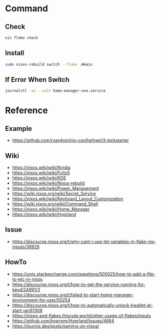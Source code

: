 # Command
## Check
```sh
nix flake check
```

## Install
```sh
sudo nixos-rebuild switch --flake .#main
```

## If Error When Switch
```sh
journalctl -xe --unit home-manager-one.service
```

# Reference
## Example
- https://github.com/ryan4yin/nix-config/tree/i3-kickstarter

## Wiki
- https://nixos.wiki/wiki/Nvidia
- https://nixos.wiki/wiki/Fcitx5
- https://nixos.wiki/wiki/KDE
- https://nixos.wiki/wiki/Nixos-rebuild
- https://nixos.wiki/wiki/Power_Management
- https://wiki.nixos.org/wiki/Secret_Service
- https://nixos.wiki/wiki/Keyboard_Layout_Customization
- https://wiki.nixos.org/wiki/Command_Shell
- https://nixos.wiki/wiki/Home_Manager
- https://nixos.wiki/wiki/Hyprland

## Issue
- https://discourse.nixos.org/t/why-cant-i-use-let-variables-in-flake-nix-inputs/39929

## HowTo
- https://unix.stackexchange.com/questions/500025/how-to-add-a-file-to-etc-in-nixos
- https://discourse.nixos.org/t/how-to-get-the-service-running-for-keyd/24991/3
- https://discourse.nixos.org/t/failed-to-start-home-manager-environment-for-user/50254
- https://discourse.nixos.org/t/how-to-automatically-unlock-kwallet-at-start-up/61308
- https://nixos-and-flakes.thiscute.world/other-usage-of-flakes/inputs
- https://github.com/hyprwm/Hyprland/issues/4664
- https://journix.dev/posts/gaming-on-nixos/
